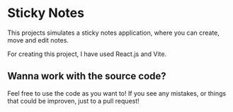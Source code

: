 # Sticky Notes
This projects simulates a sticky notes application, where you can create, move and edit notes.

For creating this project, I have used React.js and Vite.

## Wanna work with the source code?

Feel free to use the code as you want to! If you see any mistakes, or things that could be improven, just to a pull request!
